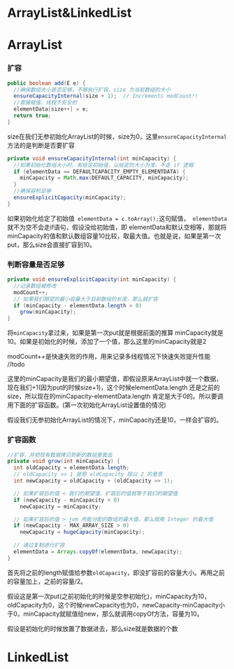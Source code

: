 # ArrayList&LinkedList

# ArrayList

### 扩容

```java
public boolean add(E e) {
  //确保数组大小是否足够，不够执行扩容，size 为当前数组的大小
  ensureCapacityInternal(size + 1);  // Increments modCount!!
  //直接赋值，线程不安全的
  elementData[size++] = e;
  return true;
}
```

size在我们无参初始化ArrayList的时候，size为0，这里`ensureCapacityInternal`方法的是判断是否要扩容

```java
private void ensureCapacityInternal(int minCapacity) {
  //如果初始化数组大小时，有给定初始值，以给定的大小为准，不走 if 逻辑
  if (elementData == DEFAULTCAPACITY_EMPTY_ELEMENTDATA) {
    minCapacity = Math.max(DEFAULT_CAPACITY, minCapacity);
  }
  //确保容积足够
  ensureExplicitCapacity(minCapacity);
}
```

如果初始化给定了初始值` elementData = c.toArray();`这句赋值，` elementData`就不为空不会走if语句，假设没给初始值，即 elementData和默认空相等，那就将minCapacity的值和默认数组容量10比较，取最大值。也就是说，如果是第一次put，那么size会直接扩容到10。

### 判断容量是否足够

```java
private void ensureExplicitCapacity(int minCapacity) {
  //记录数组被修改
  modCount++;
  // 如果我们期望的最小容量大于目前数组的长度，那么就扩容
  if (minCapacity - elementData.length > 0)
    grow(minCapacity);
}
```

将`minCapacity`拿过来，如果是第一次put就是根据前面的推算 minCapacity就是10。如果是初始化的时候，添加了一个值，那么这里的minCapacity就是2

modCount++是快速失败的作用，用来记录多线程情况下快速失败提升性能 //todo

这里的minCapacity是我们的最小期望值，即假设原来ArrayList中就一个数据，现在我们+1(因为put的时候size+1)，这个时候elementData.length 还是之前的size，所以现在的minCapacity-elementData.length 肯定是大于0的。所以要调用下面的扩容函数。(第一次初始化ArrayList设置值的情况)

假设我们无参初始化ArrayList的情况下，minCapacity还是10，一样会扩容的。

### 扩容函数

```java
//扩容，并把现有数据拷贝到新的数组里面去
private void grow(int minCapacity) {
  int oldCapacity = elementData.length;
  // oldCapacity >> 1 是把 oldCapacity 除以 2 的意思
  int newCapacity = oldCapacity + (oldCapacity >> 1);

  // 如果扩容后的值 < 我们的期望值，扩容后的值就等于我们的期望值
  if (newCapacity - minCapacity < 0)
    newCapacity = minCapacity;

  // 如果扩容后的值 > jvm 所能分配的数组的最大值，那么就用 Integer 的最大值
  if (newCapacity - MAX_ARRAY_SIZE > 0)
    newCapacity = hugeCapacity(minCapacity);
 
  // 通过复制进行扩容
  elementData = Arrays.copyOf(elementData, newCapacity);
}
```

首先将之前的length赋值给参数`oldCapacity`，即没扩容前的容量大小。再用之前的容量加上，之前的容量/2。

假设这是第一次put(之前初始化的时候是空参初始化)，minCapacity为10，oldCapacity为0，这个时候newCapacity也为0，newCapacity-minCapacity小于0，minCapacity就赋值给new，那么就调用copyOf方法，容量为10。

假设是初始化的时候放置了数据进去，那么size就是数据的个数

# LinkedList

